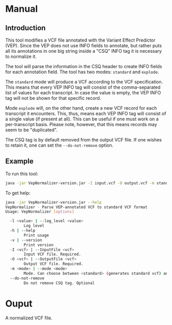 # Manual

## Introduction
This tool modifies a VCF file annotated with the Variant Effect Predictor (VEP). Since the VEP does not use INFO fields
to annotate, but rather puts all its annotations in one big string inside a "CSQ" INFO tag it is necessary to normalize
it.

The tool will parse the information in the CSQ header to create INFO fields for each annotation field. The tool has two
modes: `standard` and `explode`.

The `standard` mode will produce a VCF according to the VCF specification. This means that every VEP INFO tag will
consist of the comma-separated list of values for each transcript. In case the value is empty, the VEP INFO tag will
not be shown for that specific record.

Mode `explode` will, on the other hand, create a new VCF record for each transcript it encounters. This, thus, means
each VEP INFO tag will consist of a single value (if present at all). This can be useful if one must work on a
per-transcript basis. Please note, however, that this means records may seem to be "duplicated".

The CSQ tag is by default removed from the output VCF file. If one wishes to retain it, one can set the
`--do-not-remove` option.

## Example
To run this tool:
```bash
java -jar VepNormalizer-version.jar -I input.vcf -O output.vcf -m standard
```

To get help:
```bash
java -jar VepNormalizer-version.jar --help
VepNormalizer - Parse VEP-annotated VCF to standard VCF format
Usage: VepNormalizer [options]

  -l <value> | --log_level <value>
        Log level
  -h | --help
        Print usage
  -v | --version
        Print version
  -I <vcf> | --InputFile <vcf>
        Input VCF file. Required.
  -O <vcf> | --OutputFile <vcf>
        Output VCF file. Required.
  -m <mode> | --mode <mode>
        Mode. Can choose between <standard> (generates standard vcf) and <explode> (generates new record for each transcript). Required.
  --do-not-remove
        Do not remove CSQ tag. Optional
```

# Ouput
A normalized VCF file.